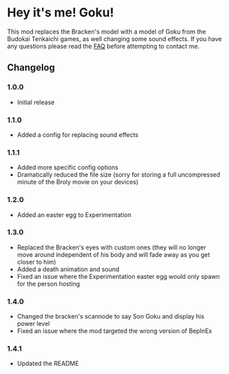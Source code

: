 # Hey it's me! Goku!
This mod replaces the Bracken's model with a model of Goku from the Budokai Tenkaichi games, as well changing some sound effects. If you have any questions please read the [FAQ](https://thunderstore.io/c/lethal-company/p/Vulf/GokuBracken/wiki/1092-faq/) before attempting to contact me.

## Changelog
### 1.0.0
- Initial release

### 1.1.0
- Added a config for replacing sound effects

### 1.1.1
- Added more specific config options
- Dramatically reduced the file size (sorry for storing a full uncompressed minute of the Broly movie on your devices)

### 1.2.0
- Added an easter egg to Experimentation

### 1.3.0
- Replaced the Bracken's eyes with custom ones (they will no longer move around independent of his body and will fade away as you get closer to him)
- Added a death animation and sound
- Fixed an issue where the Experimentation easter egg would only spawn for the person hosting

### 1.4.0
- Changed the bracken's scannode to say Son Goku and display his power level
- Fixed an issue where the mod targeted the wrong version of BepInEx

### 1.4.1
- Updated the README